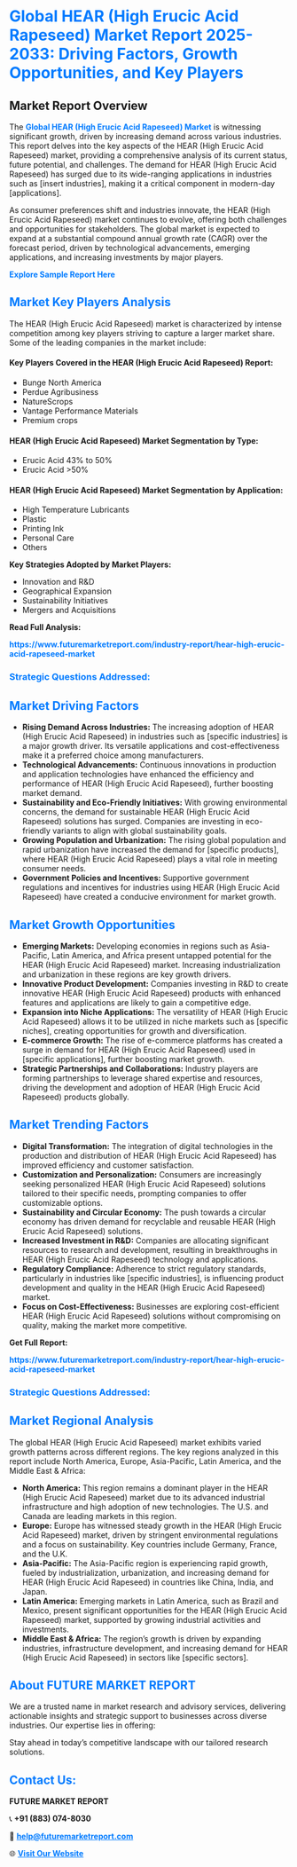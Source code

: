 <h1 style="color: #007BFF;">Global HEAR (High Erucic Acid Rapeseed) Market Report 2025-2033: Driving Factors, Growth Opportunities, and Key Players</h1>

<section id="overview">
<h2>Market Report Overview</h2>
<p>The <a href="https://www.futuremarketreport.com/industry-report/hear-high-erucic-acid-rapeseed-market" style="color: #007BFF; text-decoration: none;"><strong>Global HEAR (High Erucic Acid Rapeseed) Market</strong></a> is witnessing significant growth, driven by increasing demand across various industries. This report delves into the key aspects of the HEAR (High Erucic Acid Rapeseed) market, providing a comprehensive analysis of its current status, future potential, and challenges. The demand for HEAR (High Erucic Acid Rapeseed) has surged due to its wide-ranging applications in industries such as [insert industries], making it a critical component in modern-day [applications].</p>
<p>As consumer preferences shift and industries innovate, the HEAR (High Erucic Acid Rapeseed) market continues to evolve, offering both challenges and opportunities for stakeholders. The global market is expected to expand at a substantial compound annual growth rate (CAGR) over the forecast period, driven by technological advancements, emerging applications, and increasing investments by major players.</p>
</section>

<section id="overview">
<p><a href="https://www.futuremarketreport.com/request-sample/reportId=26566" style="color: #007BFF; text-decoration: none;"><strong>Explore Sample Report Here</strong></a></p>
</section>

<section id="key-players">
<h2 style="color: #007BFF;">Market Key Players Analysis</h2>
<p>The HEAR (High Erucic Acid Rapeseed) market is characterized by intense competition among key players striving to capture a larger market share. Some of the leading companies in the market include:</p>
<h4>Key Players Covered in the HEAR (High Erucic Acid Rapeseed) Report:</h4>
<ul><li>Bunge North America</li><li>Perdue Agribusiness</li><li>NatureScrops</li><li>Vantage Performance Materials</li><li>Premium crops</li></ul>
<h4>HEAR (High Erucic Acid Rapeseed) Market Segmentation by Type:</h4>
<ul><li>Erucic Acid 43% to 50%</li><li>Erucic Acid &gt;50%</li></ul>

<h4>HEAR (High Erucic Acid Rapeseed) Market Segmentation by Application:</h4>
<ul><li>High Temperature Lubricants</li><li>Plastic</li><li>Printing Ink</li><li>Personal Care</li><li>Others</li></ul>
<p><strong>Key Strategies Adopted by Market Players:</strong></p>
<ul>
<li>Innovation and R&D</li>
<li>Geographical Expansion</li>
<li>Sustainability Initiatives</li>
<li>Mergers and Acquisitions</li>
</ul>
</section>

<section>
<p><strong>Read Full Analysis: </strong></p><a href="https://www.futuremarketreport.com/industry-report/hear-high-erucic-acid-rapeseed-market" style="color: #007BFF; text-decoration: none;"><strong>https://www.futuremarketreport.com/industry-report/hear-high-erucic-acid-rapeseed-market</strong></a>
<h3 style="color: #007BFF;">Strategic Questions Addressed:</h3>
</section>

<section id="driving-factors">
<h2 style="color: #007BFF;">Market Driving Factors</h2>
<ul>
<li><strong>Rising Demand Across Industries:</strong> The increasing adoption of HEAR (High Erucic Acid Rapeseed) in industries such as [specific industries] is a major growth driver. Its versatile applications and cost-effectiveness make it a preferred choice among manufacturers.</li>
<li><strong>Technological Advancements:</strong> Continuous innovations in production and application technologies have enhanced the efficiency and performance of HEAR (High Erucic Acid Rapeseed), further boosting market demand.</li>
<li><strong>Sustainability and Eco-Friendly Initiatives:</strong> With growing environmental concerns, the demand for sustainable HEAR (High Erucic Acid Rapeseed) solutions has surged. Companies are investing in eco-friendly variants to align with global sustainability goals.</li>
<li><strong>Growing Population and Urbanization:</strong> The rising global population and rapid urbanization have increased the demand for [specific products], where HEAR (High Erucic Acid Rapeseed) plays a vital role in meeting consumer needs.</li>
<li><strong>Government Policies and Incentives:</strong> Supportive government regulations and incentives for industries using HEAR (High Erucic Acid Rapeseed) have created a conducive environment for market growth.</li>
</ul>
</section>

<section id="growth-opportunities">
<h2 style="color: #007BFF;">Market Growth Opportunities</h2>
<ul>
<li><strong>Emerging Markets:</strong> Developing economies in regions such as Asia-Pacific, Latin America, and Africa present untapped potential for the HEAR (High Erucic Acid Rapeseed) market. Increasing industrialization and urbanization in these regions are key growth drivers.</li>
<li><strong>Innovative Product Development:</strong> Companies investing in R&D to create innovative HEAR (High Erucic Acid Rapeseed) products with enhanced features and applications are likely to gain a competitive edge.</li>
<li><strong>Expansion into Niche Applications:</strong> The versatility of HEAR (High Erucic Acid Rapeseed) allows it to be utilized in niche markets such as [specific niches], creating opportunities for growth and diversification.</li>
<li><strong>E-commerce Growth:</strong> The rise of e-commerce platforms has created a surge in demand for HEAR (High Erucic Acid Rapeseed) used in [specific applications], further boosting market growth.</li>
<li><strong>Strategic Partnerships and Collaborations:</strong> Industry players are forming partnerships to leverage shared expertise and resources, driving the development and adoption of HEAR (High Erucic Acid Rapeseed) products globally.</li>
</ul>
</section>

<section id="trending-factors">
<h2 style="color: #007BFF;">Market Trending Factors</h2>
<ul>
<li><strong>Digital Transformation:</strong> The integration of digital technologies in the production and distribution of HEAR (High Erucic Acid Rapeseed) has improved efficiency and customer satisfaction.</li>
<li><strong>Customization and Personalization:</strong> Consumers are increasingly seeking personalized HEAR (High Erucic Acid Rapeseed) solutions tailored to their specific needs, prompting companies to offer customizable options.</li>
<li><strong>Sustainability and Circular Economy:</strong> The push towards a circular economy has driven demand for recyclable and reusable HEAR (High Erucic Acid Rapeseed) solutions.</li>
<li><strong>Increased Investment in R&D:</strong> Companies are allocating significant resources to research and development, resulting in breakthroughs in HEAR (High Erucic Acid Rapeseed) technology and applications.</li>
<li><strong>Regulatory Compliance:</strong> Adherence to strict regulatory standards, particularly in industries like [specific industries], is influencing product development and quality in the HEAR (High Erucic Acid Rapeseed) market.</li>
<li><strong>Focus on Cost-Effectiveness:</strong> Businesses are exploring cost-efficient HEAR (High Erucic Acid Rapeseed) solutions without compromising on quality, making the market more competitive.</li>
</ul>
</section>

<section>
<p><strong>Get Full Report: </strong></p><a href="https://www.futuremarketreport.com/industry-report/hear-high-erucic-acid-rapeseed-market" style="color: #007BFF; text-decoration: none;"><strong>https://www.futuremarketreport.com/industry-report/hear-high-erucic-acid-rapeseed-market</strong></a>
<h3 style="color: #007BFF;">Strategic Questions Addressed:</h3>
</section>


<section id="regional-analysis">
<h2 style="color: #007BFF;">Market Regional Analysis</h2>
<p>The global HEAR (High Erucic Acid Rapeseed) market exhibits varied growth patterns across different regions. The key regions analyzed in this report include North America, Europe, Asia-Pacific, Latin America, and the Middle East & Africa:</p>
<ul>
<li><strong>North America:</strong> This region remains a dominant player in the HEAR (High Erucic Acid Rapeseed) market due to its advanced industrial infrastructure and high adoption of new technologies. The U.S. and Canada are leading markets in this region.</li>
<li><strong>Europe:</strong> Europe has witnessed steady growth in the HEAR (High Erucic Acid Rapeseed) market, driven by stringent environmental regulations and a focus on sustainability. Key countries include Germany, France, and the U.K.</li>
<li><strong>Asia-Pacific:</strong> The Asia-Pacific region is experiencing rapid growth, fueled by industrialization, urbanization, and increasing demand for HEAR (High Erucic Acid Rapeseed) in countries like China, India, and Japan.</li>
<li><strong>Latin America:</strong> Emerging markets in Latin America, such as Brazil and Mexico, present significant opportunities for the HEAR (High Erucic Acid Rapeseed) market, supported by growing industrial activities and investments.</li>
<li><strong>Middle East & Africa:</strong> The region’s growth is driven by expanding industries, infrastructure development, and increasing demand for HEAR (High Erucic Acid Rapeseed) in sectors like [specific sectors].</li>
</ul>
</section>

<footer>
<h2 style="color: #007BFF;">About FUTURE MARKET REPORT</h2>
<p>We are a trusted name in market research and advisory services, delivering actionable insights and strategic support to businesses across diverse industries. Our expertise lies in offering:</p>

<p>Stay ahead in today’s competitive landscape with our tailored research solutions.</p>

<h2 style="color: #007BFF;">Contact Us:</h2>
<p><strong>FUTURE MARKET REPORT</strong></p>
<p>📞 <strong>+91 (883) 074-8030</strong></p>
<p>📧 <strong><a href="mailto:help@futuremarketreport.com" style="color: #007BFF;">help@futuremarketreport.com</a></strong></p>
<p>🌐 <strong><a href="https://www.futuremarketreport.com/" style="color: #007BFF;">Visit Our Website</a></strong></p>
</footer>